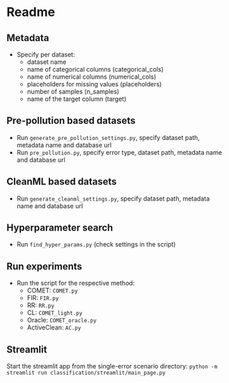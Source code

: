 # Readme

## Metadata
* Specify per dataset:
  - dataset name
  - name of categorical columns (categorical_cols)
  - name of numerical columns (numerical_cols)
  - placeholders for missing values (placeholders)
  - number of samples (n_samples)
  - name of the target column (target)

    
## Pre-pollution based datasets
* Run ```generate_pre_pollution_settings.py```, specify dataset path, metadata name and database url
* Run ```pre_pollution.py```, specify error type, dataset path, metadata name and database url

## CleanML based datasets
* Run ```generate_cleanml_settings.py```, specify dataset path, metadata name and database url

## Hyperparameter search
* Run ```find_hyper_params.py``` (check settings in the script)

## Run experiments
* Run the script for the respective method: 
  - COMET: ```COMET.py```
  - FIR: ```FIR.py``` 
  - RR: ```RR.py```
  - CL: ```COMET_light.py```
  - Oracle: ```COMET_oracle.py```
  - ActiveClean: ```AC.py```

## Streamlit
Start the streamlit app from the single-error scenario directory: ```python -m streamlit run classification/streamlit/main_page.py```
